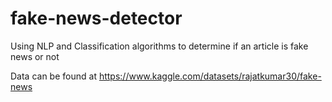 # fake-news-detector
Using NLP and Classification algorithms to determine if an article is fake news or not

Data can be found at https://www.kaggle.com/datasets/rajatkumar30/fake-news 
